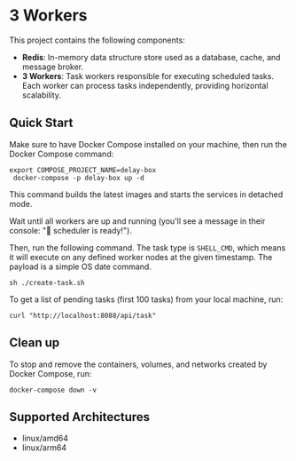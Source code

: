 
# 3 Workers

This project contains the following components:
- **Redis**: In-memory data structure store used as a database, cache, and message broker.
- **3 Workers**: Task workers responsible for executing scheduled tasks. Each worker can process tasks independently, providing horizontal scalability.

## Quick Start

Make sure to have Docker Compose installed on your machine, then run the Docker Compose command:

```shell
export COMPOSE_PROJECT_NAME=delay-box
 docker-compose -p delay-box up -d
```

This command builds the latest images and starts the services in detached mode.

Wait until all workers are up and running (you'll see a message in their console: "🚀 scheduler is ready!").

Then, run the following command. The task type is `SHELL_CMD`, which means it will execute on any defined worker nodes at the given timestamp. The payload is a simple OS date command.

```shell
sh ./create-task.sh
```

To get a list of pending tasks (first 100 tasks) from your local machine, run:

```shell
curl "http://localhost:8088/api/task"
```

## Clean up

To stop and remove the containers, volumes, and networks created by Docker Compose, run:

```shell
docker-compose down -v
```

## Supported Architectures
* linux/amd64
* linux/arm64
